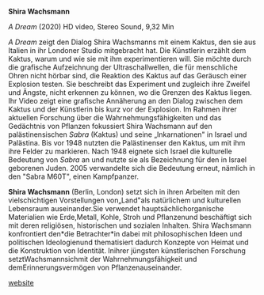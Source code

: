 **Shira Wachsmann**

_A Dream_ (2020)
HD video, Stereo Sound, 9,32 Min

_A Dream_ zeigt den Dialog Shira Wachsmanns mit einem Kaktus, den sie aus Italien in ihr Londoner Studio mitgebracht hat. Die Künstlerin erzählt dem Kaktus, warum und wie sie mit ihm experimentieren will. Sie möchte durch die grafische Aufzeichnung der Ultraschallwellen, die für menschliche Ohren nicht hörbar sind, die Reaktion des Kaktus auf das Geräusch einer Explosion testen. Sie beschreibt das Experiment und zugleich ihre Zweifel und Ängste, nicht erkennen zu können, wo die Grenzen des Kaktus liegen. Ihr Video zeigt eine grafische Annäherung an den Dialog zwischen dem Kaktus und der Künstlerin bis kurz vor der Explosion. Im Rahmen ihrer aktuellen Forschung über die Wahrnehmungsfähigkeiten und das Gedächtnis von Pflanzen fokussiert Shira Wachsmann auf den palästinensischen _Sabra_ (Kaktus) und seine „Inkarnationen&quot; in Israel und Palästina. Bis vor 1948 nutzten die Palästinenser den Kaktus, um mit ihm ihre Felder zu markieren. Nach 1948 eignete sich Israel die kulturelle Bedeutung von _Sabra_ an und nutzte sie als Bezeichnung für den in Israel geborenen Juden. 2005 verwandelte sich die Bedeutung erneut, nämlich in den &quot;Sabra M60T&quot;, einen Kampfpanzer.

**Shira Wachsmann** (Berlin, London) setzt sich in ihren Arbeiten mit den vielschichtigen Vorstellungen von„Land&quot;als natürlichem und kulturellen Lebensraum auseinander.Sie verwendet hauptsächlichorganische Materialien wie Erde,Metall, Kohle, Stroh und Pflanzenund beschäftigt sich mit deren religiösen, historischen und sozialen Inhalten. Shira Wachsmann konfrontiert den\*die Betrachter\*in dabei mit philosophischen Ideen und politischen Ideologienund thematisiert dadurch Konzepte von Heimat und die Konstruktion von Identität. Inihrer jüngsten künstlerischen Forschung setztWachsmannsichmit der Wahrnehmungsfähigkeit und demErinnerungsvermögen von Pflanzenauseinander.

[website](http://www.shirawachsmann.com/)
